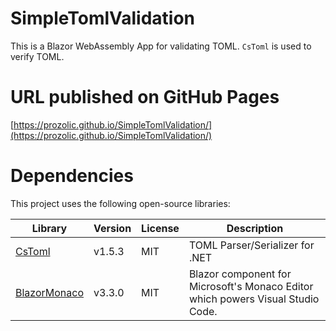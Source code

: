 SimpleTomlValidation
===

This is a Blazor WebAssembly App for validating TOML.
`CsToml` is used to verify TOML.

URL published on GitHub Pages
===
[https://prozolic.github.io/SimpleTomlValidation/](https://prozolic.github.io/SimpleTomlValidation/)  

Dependencies
==

This project uses the following open-source libraries:

| Library | Version | License | Description |
|---------|---------|---------|-------------|
| [CsToml](https://github.com/prozolic/CsToml) | v1.5.3 | MIT | TOML Parser/Serializer for .NET |
| [BlazorMonaco](https://github.com/serdarciplak/BlazorMonaco) | v3.3.0 | MIT | Blazor component for Microsoft's Monaco Editor which powers Visual Studio Code. |

